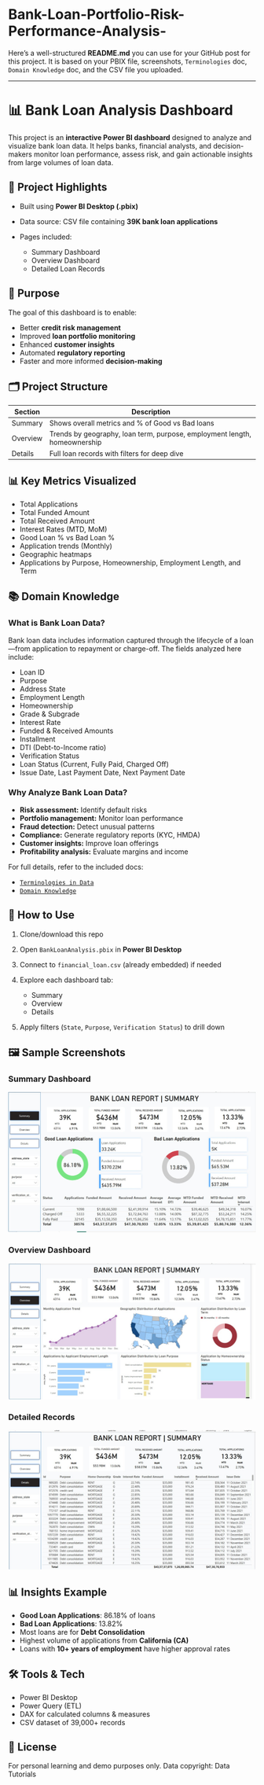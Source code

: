 # Bank-Loan-Portfolio-Risk-Performance-Analysis-

Here’s a well-structured **README.md** you can use for your GitHub post for this project.
It is based on your PBIX file, screenshots, `Terminologies` doc, `Domain Knowledge` doc, and the CSV file you uploaded.

---

# 📊 Bank Loan Analysis Dashboard

This project is an **interactive Power BI dashboard** designed to analyze and visualize bank loan data. It helps banks, financial analysts, and decision-makers monitor loan performance, assess risk, and gain actionable insights from large volumes of loan data.

## 📌 Project Highlights

* Built using **Power BI Desktop (.pbix)**
* Data source: CSV file containing **39K bank loan applications**
* Pages included:

  * Summary Dashboard
  * Overview Dashboard
  * Detailed Loan Records

## 🎯 Purpose

The goal of this dashboard is to enable:

* Better **credit risk management**
* Improved **loan portfolio monitoring**
* Enhanced **customer insights**
* Automated **regulatory reporting**
* Faster and more informed **decision-making**

## 🗂️ Project Structure

| Section  | Description                                                               |
| -------- | ------------------------------------------------------------------------- |
| Summary  | Shows overall metrics and % of Good vs Bad loans                          |
| Overview | Trends by geography, loan term, purpose, employment length, homeownership |
| Details  | Full loan records with filters for deep dive                              |

## 📊 Key Metrics Visualized

* Total Applications
* Total Funded Amount
* Total Received Amount
* Interest Rates (MTD, MoM)
* Good Loan % vs Bad Loan %
* Application trends (Monthly)
* Geographic heatmaps
* Applications by Purpose, Homeownership, Employment Length, and Term

## 📚 Domain Knowledge

### What is Bank Loan Data?

Bank loan data includes information captured through the lifecycle of a loan—from application to repayment or charge-off. The fields analyzed here include:

* Loan ID
* Purpose
* Address State
* Employment Length
* Homeownership
* Grade & Subgrade
* Interest Rate
* Funded & Received Amounts
* Installment
* DTI (Debt-to-Income ratio)
* Verification Status
* Loan Status (Current, Fully Paid, Charged Off)
* Issue Date, Last Payment Date, Next Payment Date

### Why Analyze Bank Loan Data?

* **Risk assessment:** Identify default risks
* **Portfolio management:** Monitor loan performance
* **Fraud detection:** Detect unusual patterns
* **Compliance:** Generate regulatory reports (KYC, HMDA)
* **Customer insights:** Improve loan offerings
* **Profitability analysis:** Evaluate margins and income

For full details, refer to the included docs:

* [`Terminologies in Data`](Terminologies%20in%20Data%20%281%29.docx)
* [`Domain Knowledge`](Domain%20Knowledge%20Doc%20%282%29.docx)

## 🚀 How to Use

1. Clone/download this repo
2. Open `BankLoanAnalysis.pbix` in **Power BI Desktop**
3. Connect to `financial_loan.csv` (already embedded) if needed
4. Explore each dashboard tab:

   * Summary
   * Overview
   * Details
5. Apply filters (`State`, `Purpose`, `Verification Status`) to drill down

## 🖼️ Sample Screenshots

### Summary Dashboard

![Summary](bankloan_screenshot1.jpg)

### Overview Dashboard

![Overview](bankloan_screenshot2.jpg)

### Detailed Records

![Details](bankloan_screenshot3.jpg)

## 📊 Insights Example

* **Good Loan Applications**: 86.18% of loans
* **Bad Loan Applications**: 13.82%
* Most loans are for **Debt Consolidation**
* Highest volume of applications from **California (CA)**
* Loans with **10+ years of employment** have higher approval rates

## 🛠️ Tools & Tech

* Power BI Desktop
* Power Query (ETL)
* DAX for calculated columns & measures
* CSV dataset of 39,000+ records



## 📜 License

For personal learning and demo purposes only.
Data copyright: Data Tutorials
